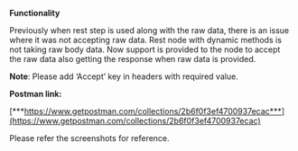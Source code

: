 **Functionality**

Previously when rest step is used along with the raw data, there is an
issue where it was not accepting raw data. Rest node with dynamic
methods is not taking raw body data. Now support is provided to the node
to accept the raw data also getting the response when raw data is
provided.

**Note**: Please add ‘Accept’ key in headers with required value.

**Postman link:**

[***https://www.getpostman.com/collections/2b6f0f3ef4700937ecac***](https://www.getpostman.com/collections/2b6f0f3ef4700937ecac)

Please refer the screenshots for reference.


